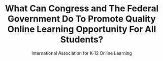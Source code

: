 ---
layout: leaf-node
title: "What Can Congress and The Federal Government Do To Promote Quality Online Learning Opportunity For All Students?"
title-url: "http://www.inacol.org/wp-content/uploads/2015/02/iNACOL-FederalRole-2009.pdf"
author: "International Association for K-12 Online Learning"
groups: technologies
categories: online-learning
topics: introductory-resources
summary: >
    This 1-page position document provides 8 ways the U.S. Federal Government can
    can do to promote quality in online education programs and for each point provides
    a brief explanation of how it can be done.
cite: >
    International Association for K-12 Online Learning. (2009). What Can Congress
    and The Federal Government Do To Promote Quality Online Learning Opportunity
    For All Students?. inacol.org Retrieved April 13, 2017 from: http://www.inacol.org/wp-content/uploads/2015/02/iNACOL-FederalRole-2009.pdf
pub-date: 2009-02-01
added-date: 2017-10-13
resource-type: pdf-document
---